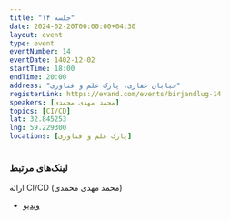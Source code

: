 ```yaml
---
title: "جلسه ۱۴"
date: 2024-02-20T00:00:00+04:30
layout: event
type: event
eventNumber: 14
eventDate: 1402-12-02
startTime: 18:00
endTime: 20:00
address: "خیابان غفاری، پارک علم و فناوری"
registerLink: https://evand.com/events/birjandlug-14
speakers: [محمد مهدی محمدی]
topics: [CI/CD]
lat: 32.845253
lng: 59.229300
locations: [پارک علم و فناوری]
---
```


### لینک‌های مرتبط

ارائه CI/CD (محمد مهدی محمدی)
- [ویدیو](https://t.me/birlug/2666)

